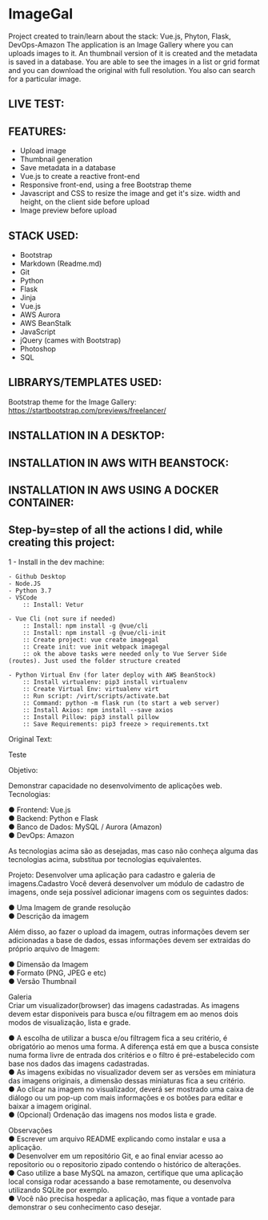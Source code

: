 # ImageGal
 Project created to train/learn about the stack: Vue.js, Phyton, Flask, DevOps-Amazon
 The application is an Image Gallery where you can uploads images to it. An thumbnail version of it is created and the metadata is saved in a database.
 You are able to see the images in a list or grid format and you can download the original with full resolution.
 You also can search for a particular image.


## LIVE TEST:


## FEATURES:

- Upload image
- Thumbnail generation
- Save metadata in a database
- Vue.js to create a reactive front-end
- Responsive front-end, using a free Bootstrap theme
- Javascript and CSS to resize the image and get it's size. width and height, on the client side before upload
- Image preview before upload


## STACK USED:

- Bootstrap
- Markdown (Readme.md)
- Git
- Python
- Flask
- Jinja
- Vue.js
- AWS Aurora
- AWS BeanStalk
- JavaScript
- jQuery (cames with Bootstrap)
- Photoshop
- SQL


## LIBRARYS/TEMPLATES USED:

Bootstrap theme for the Image Gallery:
https://startbootstrap.com/previews/freelancer/


## INSTALLATION IN A DESKTOP:


## INSTALLATION IN AWS WITH BEANSTOCK:


## INSTALLATION IN AWS USING A DOCKER CONTAINER:


## Step-by=step of all the actions I did, while creating this project:


1 - Install in the dev machine:

    - Github Desktop
    - Node.JS
    - Python 3.7
    - VSCode
        :: Install: Vetur

    - Vue Cli (not sure if needed)
        :: Install: npm install -g @vue/cli
        :: Install: npm install -g @vue/cli-init
        :: Create project: vue create imagegal
        :: Create init: vue init webpack imagegal
        :: ok the above tasks were needed only to Vue Server Side (routes). Just used the folder structure created
        
    - Python Virtual Env (for later deploy with AWS BeanStock)
        :: Install virtualenv: pip3 install virtualenv
        :: Create Virtual Env: virtualenv virt
        :: Run script: /virt/scripts/activate.bat        
        :: Command: python -m flask run (to start a web server)
        :: Install Axios: npm install --save axios
        :: Install Pillow: pip3 install pillow
        :: Save Requirements: pip3 freeze > requirements.txt
        









Original Text:

Teste

Objetivo:

Demonstrar capacidade no desenvolvimento de aplicações web.
Tecnologias:

● Frontend: Vue.js<BR>
● Backend: Python e Flask<BR>
● Banco de Dados: MySQL / Aurora (Amazon)<BR>
● DevOps: Amazon<BR>

As tecnologias acima são as desejadas, mas caso não conheça alguma das tecnologias acima, substitua por tecnologias equivalentes.

Projeto:
Desenvolver uma aplicação para cadastro e galeria de imagens.Cadastro
Você deverá desenvolver um módulo de cadastro de imagens, onde seja possível adicionar
imagens com os seguintes dados:

● Uma Imagem de grande resolução<BR>
● Descrição da imagem<BR>

Além disso, ao fazer o upload da imagem, outras informações devem ser adicionadas a base de dados, essas informações devem ser extraidas do próprio arquivo de Imagem:

● Dimensão da Imagem<BR>
● Formato (PNG, JPEG e etc)<BR>
● Versão Thumbnail<BR>


Galeria<BR>
Criar um visualizador(browser) das imagens cadastradas. As imagens devem estar disponiveis
para busca e/ou filtragem em ao menos dois modos de visualização, lista e grade.

● A escolha de utilizar a busca e/ou filtragem fica a seu critério, é obrigatório ao menos
uma forma. A diferença está em que a busca consiste numa forma livre de entrada dos
critérios e o filtro é pré-estabelecido com base nos dados das imagens cadastradas.<BR>
● As imagens exibidas no visualizador devem ser as versões em miniatura das imagens
originais, a dimensão dessas miniaturas fica a seu critério.<BR>
● Ao clicar na imagem no visualizador, deverá ser mostrado uma caixa de diálogo ou um
pop-up com mais informações e os botões para editar e baixar a imagem original.<BR>
● (Opcional) Ordenação das imagens nos modos lista e grade.<BR>

Observações<BR>
● Escrever um arquivo README explicando como instalar e usa a aplicação.<BR>
● Desenvolver em um repositório Git, e ao final enviar acesso ao repositorio ou o
repositorio zipado contendo o histórico de alterações.<BR>
● Caso utilize a base MySQL na amazon, certifique que uma aplicação local consiga rodar
acessando a base remotamente, ou desenvolva utilizando SQLite por exemplo.<BR>
● Você não precisa hospedar a aplicação, mas fique a vontade para demonstrar o seu
conhecimento caso desejar.<BR>









